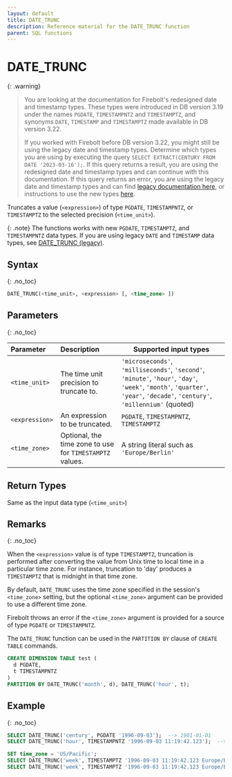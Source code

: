 ```yaml
---
layout: default
title: DATE_TRUNC
description: Reference material for the DATE_TRUNC function
parent: SQL functions
---
```


# DATE_TRUNC

{: .warning}
  >You are looking at the documentation for Firebolt's redesigned date and timestamp types.
  >These types were introduced in DB version 3.19 under the names `PGDATE`, `TIMESTAMPNTZ` and `TIMESTAMPTZ`, and synonyms `DATE`, `TIMESTAMP` and `TIMESTAMPTZ` made available in DB version 3.22.
  >
  >If you worked with Firebolt before DB version 3.22, you might still be using the legacy date and timestamp types.
  >Determine which types you are using by executing the query `SELECT EXTRACT(CENTURY FROM DATE '2023-03-16');`.
  >If this query returns a result, you are using the redesigned date and timestamp types and can continue with this documentation.
  >If this query returns an error, you are using the legacy date and timestamp types and can find [legacy documentation here](../../general-reference/legacy-date-timestamp.md#legacy-date-and-timestamp-functions), or instructions to use the new types [here](../../release-notes/release-notes.md#date-and-timestamp-names-available-for-new-data-types).

Truncates a value (`<expression>`) of type `PGDATE`, `TIMESTAMPNTZ`, or `TIMESTAMPTZ` to the selected precision (`<time_unit>`).

{: .note}
The functions works with new `PGDATE`, `TIMESTAMPTZ`, and `TIMESTAMPNTZ` data types. If you are using legacy `DATE` and `TIMESTAMP` data types, see [DATE_TRUNC (legacy)](../functions-reference/date-trunc.md).

## Syntax
{: .no_toc}

```sql
DATE_TRUNC(<time_unit>, <expression> [, <time_zone> ])
```

## Parameters
{: .no_toc}

| Parameter   | Description                                            | Supported input types                                            |
| :---------- | :----------------------------------------------------- | ---------------------------------------------------------------- |
| `<time_unit>` | The time unit precision to truncate to.                           | `'microseconds'`, `'milliseconds'`, `'second'`, `'minute'`, `'hour'`, `'day'`, `'week'`, `'month'`, `'quarter'`, `'year'`, `'decade'`, `'century'`, `'millennium'`  (quoted)               |
| `<expression> `   | An expression to be truncated.                      | `PGDATE`, `TIMESTAMPNTZ`, `TIMESTAMPTZ`                          |
| `<time_zone>` | Optional, the time zone to use for `TIMESTAMPTZ` values. | A string literal such as `'Europe/Berlin'`                      |

## Return Types

Same as the input data type (`<time_unit>`)

## Remarks
{: .no_toc}

When the `<expression>` value is of type `TIMESTAMPTZ`, truncation is performed after converting the value from Unix time to local time in a particular time zone. For instance, truncation to 'day' produces a `TIMESTAMPTZ` that is midnight in that time zone.

By default, `DATE_TRUNC` uses the time zone specified in the session's `<time_zone>` setting, but the optional `<time_zone>` argument can be provided to use a different time zone.

Firebolt throws an error if the `<time_zone>` argument is provided for a source of type `PGDATE` or `TIMESTAMPNTZ`.

The `DATE_TRUNC` function can be used in the `PARTITION BY` clause of `CREATE TABLE` commands.

```sql
CREATE DIMENSION TABLE test (
  d PGDATE,
  t TIMESTAMPNTZ
)
PARTITION BY DATE_TRUNC('month', d), DATE_TRUNC('hour', t);
```

## Example
{: .no_toc}

```sql
SELECT DATE_TRUNC('century', PGDATE '1996-09-03');  --> 1901-01-01
SELECT DATE_TRUNC('hour', TIMESTAMPNTZ '1996-09-03 11:19:42.123');  --> 1996-09-03 11:00:00

SET time_zone = 'US/Pacific';
SELECT DATE_TRUNC('week', TIMESTAMPTZ '1996-09-03 11:19:42.123 Europe/Berlin');  --> 1996-09-02 00:00:00-07
SELECT DATE_TRUNC('week', TIMESTAMPTZ '1996-09-03 11:19:42.123 Europe/Berlin', 'Europe/Berlin');  --> 1996-09-01 15:00:00-07
```
